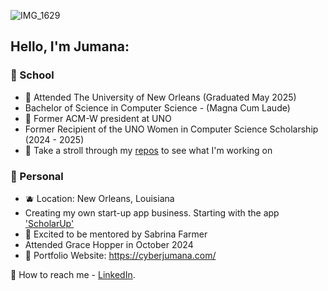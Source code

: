 ![IMG_1629](https://github.com/user-attachments/assets/f4ddda7d-0a76-45d4-b464-48e34a1c0f3d)

## Hello, I'm Jumana:

### 🍊 School  


- 🍰 Attended The University of New Orleans (Graduated May 2025)
- Bachelor of Science in Computer Science - (Magna Cum Laude)
- 🐡 Former ACM-W president at UNO 
- Former Recipient of the UNO Women in Computer Science Scholarship (2024 - 2025)
- 🌸 Take a stroll through my [repos](https://github.com/JumanaCS?tab=repositories) to see what I'm working on


 ### 🍓 Personal 


- 🫐 Location: New Orleans, Louisiana 
- Creating my own start-up app business. Starting with the app ['ScholarUp'](https://github.com/JumanaCS/ScholarUp) 
- 🫧 Excited to be mentored by Sabrina Farmer
- Attended Grace Hopper in October 2024
- 💫 Portfolio Website: https://cyberjumana.com/ 

📧 How to reach me - [LinkedIn](https://www.linkedin.com/in/jumana-sul).
